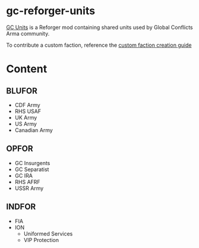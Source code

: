 # gc-reforger-units
[GC Units](https://reforger.armaplatform.com/workshop/6156F2F771D5D73D-GlobalConflictsUnits) is a Reforger mod containing shared units used by Global Conflicts Arma community.

To contribute a custom faction, reference the [custom faction creation guide](https://github.com/Global-Conflicts-ArmA/gc-reforger-missions/wiki/Custom-faction-creation)

# Content

## BLUFOR
- CDF Army
- RHS USAF
- UK Army 
- US Army
- Canadian Army

## OPFOR
- GC Insurgents
- GC Separatist
- GC IRA
- RHS AFRF
- USSR Army

## INDFOR
- FIA
- ION
  - Uniformed Services
  - VIP Protection
